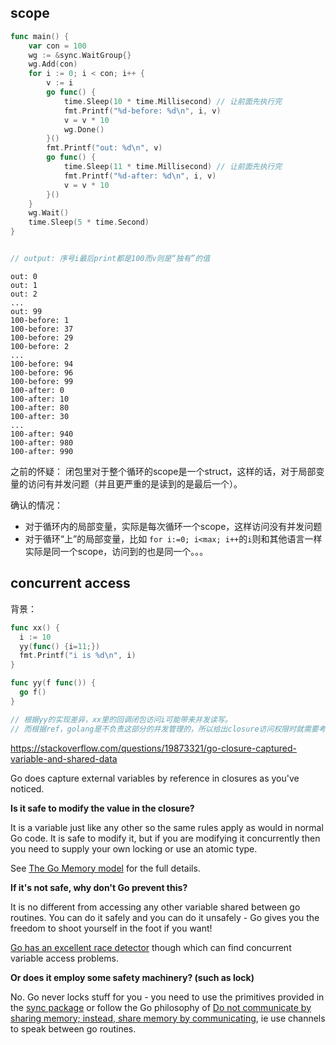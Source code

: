 



## scope



```go
func main() {
	var con = 100
	wg := &sync.WaitGroup{}
	wg.Add(con)
	for i := 0; i < con; i++ {
		v := i
		go func() {
			time.Sleep(10 * time.Millisecond) // 让前面先执行完
			fmt.Printf("%d-before: %d\n", i, v)
			v = v * 10
			wg.Done()
		}()
		fmt.Printf("out: %d\n", v)
		go func() {
			time.Sleep(11 * time.Millisecond) // 让前面先执行完
			fmt.Printf("%d-after: %d\n", i, v)
			v = v * 10
		}()
	}
	wg.Wait()
	time.Sleep(5 * time.Second)
}


// output: 序号i最后print都是100而v则是“独有”的值
```



```
out: 0
out: 1
out: 2
...
out: 99
100-before: 1
100-before: 37
100-before: 29
100-before: 2
...
100-before: 94
100-before: 96
100-before: 99
100-after: 0
100-after: 10
100-after: 80
100-after: 30
...
100-after: 940
100-after: 980
100-after: 990
```







之前的怀疑： 闭包里对于整个循环的scope是一个struct，这样的话，对于局部变量的访问有并发问题（并且更严重的是读到的是最后一个）。



确认的情况： 

* 对于循环内的局部变量，实际是每次循环一个scope，这样访问没有并发问题
* 对于循环“上”的局部变量，比如 `for i:=0; i<max; i++`的`i`则和其他语言一样实际是同一个scope，访问到的也是同一个。。。



## concurrent access



背景：

```go
func xx() {
  i := 10
  yy(func() {i=11;})
  fmt.Printf("i is %d\n", i)
}

func yy(f func()) {
  go f()
}

// 根据yy的实现差异，xx里的回调闭包访问i可能带来并发读写。
// 而根据ref，golang是不负责这部分的并发管理的，所以给出closure访问权限时就需要考虑这点。
```





<https://stackoverflow.com/questions/19873321/go-closure-captured-variable-and-shared-data>



Go does capture external variables by reference in closures as you've noticed.

**Is it safe to modify the value in the closure?**

It is a variable just like any other so the same rules apply as would in normal Go code. It is safe to modify it, but if you are modifying it concurrently then you need to supply your own locking or use an atomic type.

See [The Go Memory model](http://golang.org/ref/mem) for the full details.

**If it's not safe, why don't Go prevent this?**

It is no different from accessing any other variable shared between go routines. You can do it safely and you can do it unsafely - Go gives you the freedom to shoot yourself in the foot if you want!

[Go has an excellent race detector](http://blog.golang.org/race-detector) though which can find concurrent variable access problems.

**Or does it employ some safety machinery? (such as lock)**

No. Go never locks stuff for you - you need to use the primitives provided in the [sync package](http://golang.org/pkg/sync/) or follow the Go philosophy of [Do not communicate by sharing memory; instead, share memory by communicating](http://blog.golang.org/share-memory-by-communicating), ie use channels to speak between go routines.











